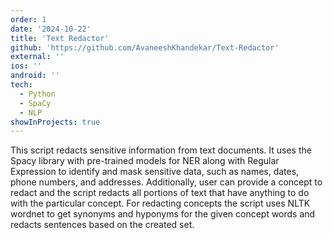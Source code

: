 ```yaml
---
order: 1
date: '2024-10-22'
title: 'Text Redactor'
github: 'https://github.com/AvaneeshKhandekar/Text-Redactor'
external: ''
ios: ''
android: ''
tech:
  - Python
  - SpaCy
  - NLP
showInProjects: true
---
```


This script redacts sensitive information from text documents. It uses the Spacy library with pre-trained models for NER along with Regular Expression to identify and mask sensitive data, such as names, dates, phone numbers, and addresses. Additionally, user can provide a concept to redact and the script redacts all portions of text that have anything to do with the particular concept. For redacting concepts the script uses NLTK wordnet to get synonyms and hyponyms for the given concept words and redacts sentences based on the created set.